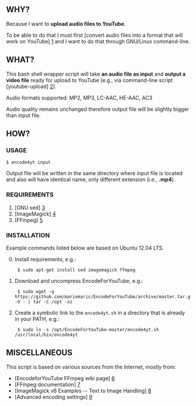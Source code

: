 ## WHY?

Because I want to **upload audio files to YouTube**.

To be able to do that I must first [convert audio files into a format that will work on YouTube] [1] and I want to do that through GNU/Linux command-line.

## WHAT?

This bash shell wrapper script will take **an audio file as input** and **output a video file** ready for upload to YouTube (e.g., via command-line script [youtube-upload] [2]).

Audio formats supported: MP2, MP3, LC-AAC, HE-AAC, AC3

Audio quality remains unchanged therefore output file will be slightly bigger than input file.

## HOW?

### USAGE

    $ encode4yt input

Output file will be written in the same directory where input file is located and also will have identical name, only different extension (i.e., **.mp4**).

### REQUIREMENTS

1. [GNU sed] [3]
2. [ImageMagick] [4]
3. [FFmpeg] [5]

### INSTALLATION

Example commands listed below are based on Ubuntu 12.04 LTS.

0. Install requirements, e.g.:

        $ sudo apt-get install sed imagemagick ffmpeg

1. Download and uncompress EncodeForYouTube, e.g.:

        $ sudo wget -q https://github.com/mariomaric/EncodeForYouTube/archive/master.tar.gz -O - | tar -C /opt -xz

2. Create a symbolic link to the `encode4yt.sh` in a directory that is already in your PATH, e.g.:

        $ sudo ln -s /opt/EncodeForYouTube-master/encode4yt.sh /usr/local/bin/encode4yt

## MISCELLANEOUS

This script is based on various sources from the Internet, mostly from:

- [EncodeforYouTube FFmpeg wiki page] [6]
- [FFmpeg documentation] [7]
- [ImageMagick v6 Examples -- Text to Image Handling] [8]
- [Advanced encoding settings] [9]

[1]: https://support.google.com/youtube/answer/1696878?hl=en&ref_topic=2888648
    "Upload audio or image files @ YouTube upload instructions and settings help"
[2]: https://code.google.com/p/youtube-upload/
    "youtube-upload"
[3]: http://www.gnu.org/software/sed/
    "GNU sed"
[4]: http://www.imagemagick.org/
    "ImageMagick"
[5]: http://ffmpeg.org/
    "FFmpeg"
[6]: https://trac.ffmpeg.org/wiki/EncodeforYouTube
    "How to Encode Videos for YouTube and other Video Sharing Sites"
[7]: http://ffmpeg.org/ffmpeg-all.html
    "FFmpeg documentation"
[8]: http://www.imagemagick.org/Usage/text/
    "ImageMagick v6 Examples -- Text to Image Handling"
[9]: https://support.google.com/youtube/answer/1722171?hl=en&ref_topic=2888648
    "Advanced encoding settings @ YouTube upload instructions and settings help"

